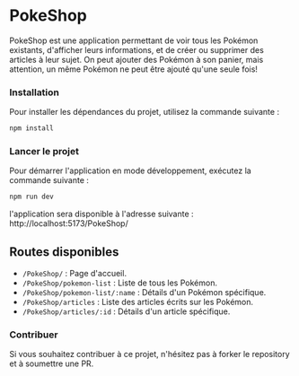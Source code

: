 # PokeShop

PokeShop est une application permettant de voir tous les Pokémon existants, d'afficher leurs informations, et de créer ou supprimer des articles à leur sujet. On peut ajouter des Pokémon à son panier, mais attention, un même Pokémon ne peut être ajouté qu'une seule fois!

### Installation

Pour installer les dépendances du projet, utilisez la commande suivante :

```bash
npm install
```

### Lancer le projet

Pour démarrer l'application en mode développement, exécutez la commande suivante :

```bash
npm run dev
```

l'application sera disponible à l'adresse suivante : http://localhost:5173/PokeShop/

## Routes disponibles

- `/PokeShop/` : Page d'accueil.
- `/PokeShop/pokemon-list` : Liste de tous les Pokémon.
- `/PokeShop/pokemon-list/:name` : Détails d'un Pokémon spécifique.
- `/PokeShop/articles` : Liste des articles écrits sur les Pokémon.
- `/PokeShop/articles/:id` : Détails d'un article spécifique.

### Contribuer

Si vous souhaitez contribuer à ce projet, n'hésitez pas à forker le repository et à soumettre une PR.
